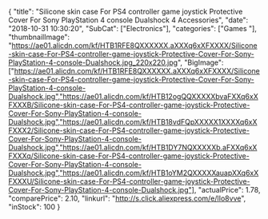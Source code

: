 {
	"title": "Silicone skin case For PS4 controller game joystick Protective Cover For Sony PlayStation 4 console Dualshock 4 Accessories",
	"date": "2018-10-31 10:30:20",
	"SubCat": ["Electronics"],
	"categories": ["Games "],
	"thumbnailImage": "https://ae01.alicdn.com/kf/HTB1RFE8QXXXXXX.aXXXq6xXFXXXX/Silicone-skin-case-For-PS4-controller-game-joystick-Protective-Cover-For-Sony-PlayStation-4-console-Dualshock.jpg_220x220.jpg",
	"BigImage": ["https://ae01.alicdn.com/kf/HTB1RFE8QXXXXXX.aXXXq6xXFXXXX/Silicone-skin-case-For-PS4-controller-game-joystick-Protective-Cover-For-Sony-PlayStation-4-console-Dualshock.jpg","https://ae01.alicdn.com/kf/HTB12ogQQXXXXXbvaFXXq6xXFXXXB/Silicone-skin-case-For-PS4-controller-game-joystick-Protective-Cover-For-Sony-PlayStation-4-console-Dualshock.jpg","https://ae01.alicdn.com/kf/HTB18vdFQpXXXXX1XXXXq6xXFXXX2/Silicone-skin-case-For-PS4-controller-game-joystick-Protective-Cover-For-Sony-PlayStation-4-console-Dualshock.jpg","https://ae01.alicdn.com/kf/HTB1DY7NQXXXXXb.aFXXq6xXFXXXq/Silicone-skin-case-For-PS4-controller-game-joystick-Protective-Cover-For-Sony-PlayStation-4-console-Dualshock.jpg","https://ae01.alicdn.com/kf/HTB1oYM2QXXXXXauapXXq6xXFXXXU/Silicone-skin-case-For-PS4-controller-game-joystick-Protective-Cover-For-Sony-PlayStation-4-console-Dualshock.jpg"],
	"actualPrice": 1.78,
	"comparePrice": 2.10,
	"linkurl": "http://s.click.aliexpress.com/e/lIo8vve",
	"inStock": 100
}
